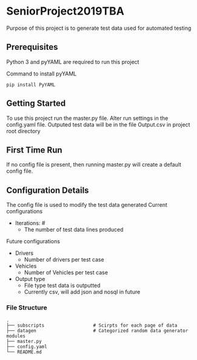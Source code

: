 # SeniorProject2019TBA
Purpose of this project is to generate test data used for automated testing

## Prerequisites

Python 3 and pyYAML are required to run this project

Command to install pyYAML
```
pip install PyYAML
```

## Getting Started

To use this project run the master.py file. Alter run settings in the config.yaml file.  Outputed test data will be in the file Output.csv in project root directory 

## First Time Run

If no config file is present, then running master.py will create a default config file.

## Configuration Details

The config file is used to modify the test data generated
Current configurations
- Iterations: #
    - The number of test data lines produced

Future configurations
- Drivers
    - Number of drivers per test case
- Vehicles
    - Number of Vehicles per test case
- Output type
    - File type test data is outputted
    - Currently csv, will add json and nosql in future

### File Structure
    .
    ├── subscripts                  # Scirpts for each page of data
    ├── datagen                     # Categorized random data generator modules
    ├── master.py
    ├── config.yaml
    └── README.md